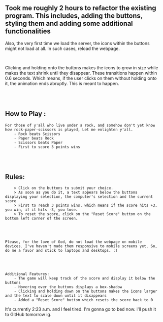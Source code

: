 ## Took me roughly 2 hours to refactor the existing program. This includes, adding the buttons, styling them and adding some additional functionalities

Also, the very first time we load the server, the icons within the buttons might not load at all. In such cases, reload the webpage.

<br>

Clicking and holding onto the buttons makes the icons to grow in size while makes the text shrink until they disappear. These transitions happen within 0.6 seconds. Which means, if the user clicks on them without holding onto it, the animation ends abruptly. This is meant to happen.

<br><br>

## How to Play : 
    For those of y'all who live under a rock, and somehow don't yet know how rock-paper-scissors is played, Let me enlighten y'all.
        - Rock beats Scissors
        - Paper beats Rock
        - Scissors beats Paper
        - First to score 3 points wins

<br><br>

## Rules:
        > Click on the buttons to submit your choice. 
        > As soon as you do it, a text appears below the buttons displaying your selection, the computer's selection and the current score
        > First to reach 3 points wins, which means if the score hits +3, you win, if it hits -3, you lose.
        > To reset the score, click on the "Reset Score" button on the bottom left corner of the screen.

<br><br>

`Please, for the love of God, do not load the webpage on mobile devices. I've haven't made them responsive to mobile screens yet. So, do me a favor and stick to laptops and desktops. :)`

<br><br>

    Additional Features: 
        - The game will keep track of the score and display it below the buttons
        - Hovering over the buttons displays a box-shadow
        - Clicking and holding down on the buttons makes the icons larger and the text to scale down until it disappears
        - Added a "Reset Score" button which resets the score back to 0

It's currently 2:23 a.m. and I feel tired. I'm gonna go to bed now. I'll push it to GitHub tomorrow ig.
